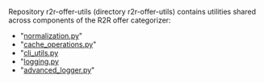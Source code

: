 Repository r2r-offer-utils (directory r2r-offer-utils) contains utilities shared across components of the R2R offer categorizer:

* "[normalization.py](https://github.com/Ride2Rail/r2r-offer-utils/wiki/normalization.py)"
* "[cache_operations.py](https://github.com/Ride2Rail/r2r-offer-utils/wiki/cache_operations.py)"
* "[cli_utils.py](https://github.com/Ride2Rail/r2r-offer-utils/blob/main/r2r_offer_utils/cli_utils.py)
* "[logging.py](https://github.com/Ride2Rail/r2r-offer-utils/blob/main/r2r_offer_utils/logging.py)
* "[advanced_logger.py](https://github.com/Ride2Rail/r2r-offer-utils/blob/main/r2r_offer_utils/advanced_logger.py)"

[comment]: <> (Repository r2r-offer-utils &#40;directory r2r-omr-utils&#41; contains utilities shared across components of the R2R offer matcher and ranker:)


